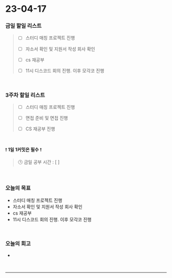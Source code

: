 # 23-04-17
### 금일 할일 리스트
> - [ ]  스터디 매칭 프로젝트 진행
>
> - [ ]  자소서 확인 및 지원서 작성 회사 확인
>
> - [ ]  cs 재공부
>
> - [ ]  11시 디스코드 회의 진행. 이후 모각코 진행


<br/>

### 3주차 할일 리스트  
> - [ ]  스터디 매칭 프로젝트 진행
>
> - [ ]  면접 준비 및 면접 진행
>
> - [ ]  CS 재공부 진행

<br/>

❗ **1일 1커밋은 필수** ❗
> 🕒 금일 공부 시간 : [  ]
  
<br/>

### 오늘의 목표
- 스터디 매칭 프로젝트 진행
- 자소서 확인 및 지원서 작성 회사 확인
- cs 재공부
- 11시 디스코드 회의 진행. 이후 모각코 진행

<br>

### 오늘의 회고
- 


<br/>

------------  
